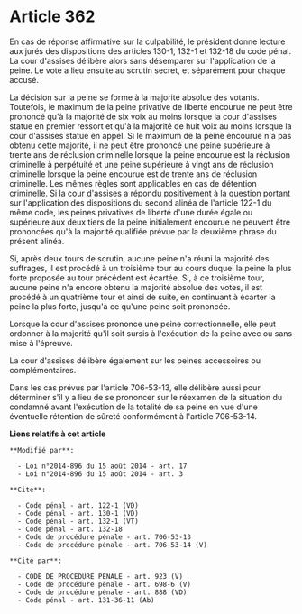 # Article 362

En cas de réponse affirmative sur la culpabilité, le président donne lecture aux jurés des dispositions des articles 130-1,
132-1 et 132-18 du code pénal. La cour d'assises délibère alors sans désemparer sur l'application de la peine. Le vote a lieu
ensuite au scrutin secret, et séparément pour chaque accusé. 

La décision sur la peine se forme à la majorité absolue des votants. Toutefois, le maximum de la peine privative de liberté
encourue ne peut être prononcé qu'à la majorité de six voix au moins lorsque la cour d'assises statue en premier ressort et
qu'à la majorité de huit voix au moins lorsque la cour d'assises statue en appel. Si le maximum de la peine encourue n'a pas
obtenu cette majorité, il ne peut être prononcé une peine supérieure à trente ans de réclusion criminelle lorsque la peine
encourue est la réclusion criminelle à perpétuité et une peine supérieure à vingt ans de réclusion criminelle lorsque la
peine encourue est de trente ans de réclusion criminelle. Les mêmes règles sont applicables en cas de détention criminelle.
Si la cour d'assises a répondu positivement à la question portant sur l'application des dispositions du second alinéa de
l'article 122-1 du même code, les peines privatives de liberté d'une durée égale ou supérieure aux deux tiers de la peine
initialement encourue ne peuvent être prononcées qu'à la majorité qualifiée prévue par la deuxième phrase du présent alinéa. 

Si, après deux tours de scrutin, aucune peine n'a réuni la majorité des suffrages, il est procédé à un troisième tour au
cours duquel la peine la plus forte proposée au tour précédent est écartée. Si, à ce troisième tour, aucune peine n'a encore
obtenu la majorité absolue des votes, il est procédé à un quatrième tour et ainsi de suite, en continuant à écarter la peine
la plus forte, jusqu'à ce qu'une peine soit prononcée. 

Lorsque la cour d'assises prononce une peine correctionnelle, elle peut ordonner à la majorité qu'il soit sursis à
l'exécution de la peine avec ou sans mise à l'épreuve. 

La cour d'assises délibère également sur les peines accessoires ou complémentaires. 

Dans les cas prévus par l'article 706-53-13, elle délibère aussi pour déterminer s'il y a lieu de se prononcer sur le
réexamen de la situation du condamné avant l'exécution de la totalité de sa peine en vue d'une éventuelle rétention de sûreté
conformément à l'article 706-53-14.

**Liens relatifs à cet article**

	**Modifié par**:

	  - Loi n°2014-896 du 15 août 2014 - art. 17
	  - Loi n°2014-896 du 15 août 2014 - art. 3

	**Cite**:

	  - Code pénal - art. 122-1 (VD)
	  - Code pénal - art. 130-1 (VD)
	  - Code pénal - art. 132-1 (VT)
	  - Code pénal - art. 132-18
	  - Code de procédure pénale - art. 706-53-13
	  - Code de procédure pénale - art. 706-53-14 (V)

	**Cité par**:

	  - CODE DE PROCEDURE PENALE - art. 923 (V)
	  - Code de procédure pénale - art. 698-6 (V)
	  - Code de procédure pénale - art. 888 (VD)
	  - Code pénal - art. 131-36-11 (Ab)
